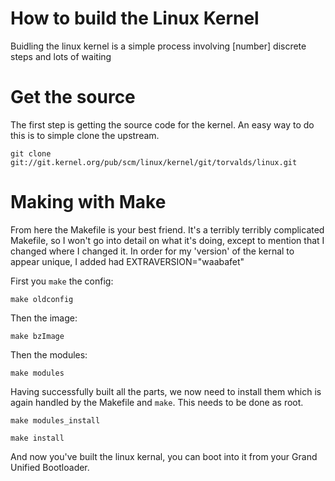 # How to build the Linux Kernel

Buidling the linux kernel is a simple process involving [number] discrete steps and lots of waiting

# Get the source

The first step is getting the source code for the kernel. An easy way to do this is to simple clone the upstream.
<pre><code>git clone git://git.kernel.org/pub/scm/linux/kernel/git/torvalds/linux.git</code></pre>

# Making with Make

From here the Makefile is your best friend. It's a terribly terribly complicated Makefile, so I won't go into detail on what it's doing, except to mention that I changed where I changed it. In order for my 'version' of the kernal to appear unique, I added had EXTRAVERSION="waabafet"

First you `make` the config:

<pre><code>make oldconfig</code></pre>

Then the image:

<pre><code>make bzImage</code></pre>

Then the modules:

<pre><code>make modules</code></pre>

Having successfully built all the parts, we now need to install them which is again handled by the Makefile and `make`. This needs to be done as root.

<pre><code>make modules_install</code></pre>

<pre><code>make install</code></pre>

And now you've built the linux kernal, you can boot into it from your Grand Unified Bootloader. 